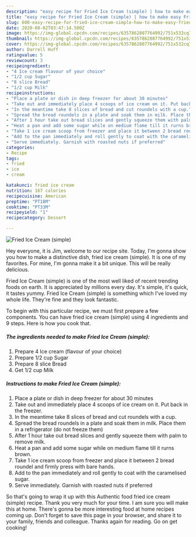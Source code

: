 ```yaml
---
description: "easy recipe for Fried Ice Cream (simple) | how to make easy Fried Ice Cream (simple)"
title: "easy recipe for Fried Ice Cream (simple) | how to make easy Fried Ice Cream (simple)"
slug: 600-easy-recipe-for-fried-ice-cream-simple-how-to-make-easy-fried-ice-cream-simple
date: 2020-08-02T03:47:14.500Z
image: https://img-global.cpcdn.com/recipes/6357862807764992/751x532cq70/fried-ice-cream-simple-recipe-main-photo.jpg
thumbnail: https://img-global.cpcdn.com/recipes/6357862807764992/751x532cq70/fried-ice-cream-simple-recipe-main-photo.jpg
cover: https://img-global.cpcdn.com/recipes/6357862807764992/751x532cq70/fried-ice-cream-simple-recipe-main-photo.jpg
author: Darrell Huff
ratingvalue: 5
reviewcount: 3
recipeingredient:
- "4 Ice cream flavour of your choice"
- "1/2 cup Sugar"
- "8 slice Bread"
- "1/2 cup Milk"
recipeinstructions:
- "Place a plate or dish in deep freezer for about 30 minutes"
- "Take out and immediately place 4 scoops of ice cream on it. Put back in the freezer."
- "In the meantime take 8 slices of bread and cut roundels with a cup."
- "Spread the bread roundels in a plate and soak them in milk. Place them in a refrigerator (do not freeze them)"
- "After 1 hour take out bread slices and gently squeeze them with palm to remove milk."
- "Heat a pan and add some sugar while on medium flame till it rurns brown."
- "Take 1 ice cream scoop from freezer and place it between 2 bread roundel and firmly press with bare hands."
- "Add to the pan immediately and roll gently to coat with the caramelised sugar."
- "Serve immediately. Garnish with roasted nuts if preferred"
categories:
- Recipe
tags:
- fried
- ice
- cream

katakunci: fried ice cream 
nutrition: 167 calories
recipecuisine: American
preptime: "PT18M"
cooktime: "PT33M"
recipeyield: "1"
recipecategory: Dessert

---
```



![Fried Ice Cream (simple)](https://img-global.cpcdn.com/recipes/6357862807764992/751x532cq70/fried-ice-cream-simple-recipe-main-photo.jpg)

Hey everyone, it is Jim, welcome to our recipe site. Today, I'm gonna show you how to make a distinctive dish, fried ice cream (simple). It is one of my favorites. For mine, I'm gonna make it a bit unique. This will be really delicious.

Fried Ice Cream (simple) is one of the most well liked of recent trending foods on earth. It is appreciated by millions every day. It's simple, it's quick, it tastes yummy. Fried Ice Cream (simple) is something which I've loved my whole life. They're fine and they look fantastic.




To begin with this particular recipe, we must first prepare a few components. You can have fried ice cream (simple) using 4 ingredients and 9 steps. Here is how you cook that.

<!--inarticleads1-->

##### The ingredients needed to make Fried Ice Cream (simple):

1. Prepare 4 Ice cream (flavour of your choice)
1. Prepare 1/2 cup Sugar
1. Prepare 8 slice Bread
1. Get 1/2 cup Milk




<!--inarticleads2-->

##### Instructions to make Fried Ice Cream (simple):

1. Place a plate or dish in deep freezer for about 30 minutes
1. Take out and immediately place 4 scoops of ice cream on it. Put back in the freezer.
1. In the meantime take 8 slices of bread and cut roundels with a cup.
1. Spread the bread roundels in a plate and soak them in milk. Place them in a refrigerator (do not freeze them)
1. After 1 hour take out bread slices and gently squeeze them with palm to remove milk.
1. Heat a pan and add some sugar while on medium flame till it rurns brown.
1. Take 1 ice cream scoop from freezer and place it between 2 bread roundel and firmly press with bare hands.
1. Add to the pan immediately and roll gently to coat with the caramelised sugar.
1. Serve immediately. Garnish with roasted nuts if preferred




So that's going to wrap it up with this Authentic food fried ice cream (simple) recipe. Thank you very much for your time. I am sure you will make this at home. There's gonna be more interesting food at home recipes coming up. Don't forget to save this page in your browser, and share it to your family, friends and colleague. Thanks again for reading. Go on get cooking!
